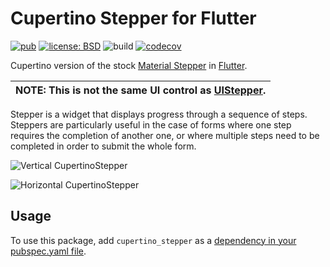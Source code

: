 # Cupertino Stepper for Flutter

[![pub](https://img.shields.io/pub/v/cupertino_stepper.svg)](https://pub.dev/packages/cupertino_stepper)
[![license: BSD](https://img.shields.io/badge/license-BSD-yellow.svg)](https://opensource.org/licenses/BSD-3-Clause)
![build](https://github.com/jpnurmi/cupertino_stepper/workflows/build/badge.svg)
[![codecov](https://codecov.io/gh/jpnurmi/cupertino_stepper/branch/master/graph/badge.svg)](https://codecov.io/gh/jpnurmi/cupertino_stepper)

Cupertino version of the stock [Material Stepper](https://api.flutter.dev/flutter/material/Stepper-class.html)
in [Flutter](https://flutter.dev).

| **NOTE:** This is not the same UI control as [UIStepper](https://developer.apple.com/design/human-interface-guidelines/ios/controls/steppers/). |
| --- |

Stepper is a widget that displays progress through a sequence of steps. Steppers are particularly
useful in the case of forms where one step requires the completion of another one, or where multiple
steps need to be completed in order to submit the whole form.

![Vertical CupertinoStepper](https://raw.githubusercontent.com/jpnurmi/cupertino_stepper/master/doc/images/vertical.png "Vertical CupertinoStepper")

![Horizontal CupertinoStepper](https://raw.githubusercontent.com/jpnurmi/cupertino_stepper/master/doc/images/horizontal.png "Horizontal CupertinoStepper")

## Usage

To use this package, add `cupertino_stepper` as a [dependency in your pubspec.yaml file](https://flutter.io/platform-plugins/).
